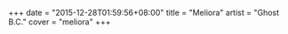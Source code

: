 +++
date = "2015-12-28T01:59:56+08:00"
title = "Meliora"
artist = "Ghost B.C."
cover = "meliora"
+++

